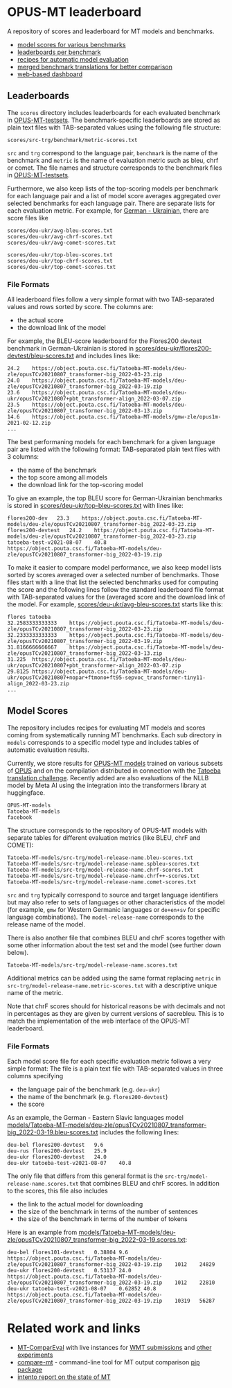 
# OPUS-MT leaderboard

A repository of scores and leaderboard for MT models and benchmarks.

* [model scores for various benchmarks](models)
* [leaderboards per benchmark](scores)
* [recipes for automatic model evaluation](models)
* [merged benchmark translations for better comparison](compare)
* [web-based dashboard](https://github.com/Helsinki-NLP/OPUS-MT-dashboard)


## Leaderboards

The `scores` directory includes leaderboards for each evaluated benchmark in [OPUS-MT-testsets](https://github.com/Helsinki-NLP/OPUS-MT-testsets/). The benchmark-specific leaderboards are stored as plain text files with TAB-separated values using the following file structure:

```
scores/src-trg/benchmark/metric-scores.txt
```

`src` and `trg` correspond to the language pair, `benchmark` is the name of the benchmark and `metric` is the name of evaluation metric such as bleu, chrf or comet. The file names and structure corresponds to the benchmark files in [OPUS-MT-testsets](https://github.com/Helsinki-NLP/OPUS-MT-testsets). 

Furthermore, we also keep lists of the top-scoring models per benchmark for each language pair and a list of model score averages aggregated over selected benchmarks for each language pair. There are separate lists for each evaluation metric. For example, for [German - Ukrainian](scores/deu-ukr), there are score files like

```
scores/deu-ukr/avg-bleu-scores.txt
scores/deu-ukr/avg-chrf-scores.txt
scores/deu-ukr/avg-comet-scores.txt

scores/deu-ukr/top-bleu-scores.txt
scores/deu-ukr/top-chrf-scores.txt
scores/deu-ukr/top-comet-scores.txt
```



### File Formats

All leaderboard files follow a very simple format with two TAB-separated values and rows sorted by score. The columns are:

* the actual score
* the download link of the model

For example, the BLEU-score leaderboard for the Flores200 devtest benchmark in German-Ukrainian is stored in [scores/deu-ukr/flores200-devtest/bleu-scores.txt](scores/deu-ukr/flores200-devtest/bleu-scores.txt) and includes lines like:

```
24.2	https://object.pouta.csc.fi/Tatoeba-MT-models/deu-zle/opusTCv20210807_transformer-big_2022-03-23.zip
24.0	https://object.pouta.csc.fi/Tatoeba-MT-models/deu-zle/opusTCv20210807_transformer-big_2022-03-19.zip
23.6	https://object.pouta.csc.fi/Tatoeba-MT-models/deu-ukr/opusTCv20210807+pbt_transformer-align_2022-03-07.zip
23.5	https://object.pouta.csc.fi/Tatoeba-MT-models/deu-zle/opusTCv20210807_transformer-big_2022-03-13.zip
14.6	https://object.pouta.csc.fi/Tatoeba-MT-models/gmw-zle/opus1m-2021-02-12.zip
...
```

The best performaning models for each benchmark for a given language pair are listed with the following format: TAB-separated plain text files with 3 columns:

* the name of the benchmark
* the top score among all models
* the download link for the top-scoring model

To give an example, the top BLEU score for German-Ukrainian benchmarks is stored in [scores/deu-ukr/top-bleu-scores.txt](scores/deu-ukr/top-bleu-scores.txt) with lines like:


```
flores200-dev	23.3	https://object.pouta.csc.fi/Tatoeba-MT-models/deu-zle/opusTCv20210807_transformer-big_2022-03-23.zip
flores200-devtest	24.2	https://object.pouta.csc.fi/Tatoeba-MT-models/deu-zle/opusTCv20210807_transformer-big_2022-03-23.zip
tatoeba-test-v2021-08-07	40.8	https://object.pouta.csc.fi/Tatoeba-MT-models/deu-zle/opusTCv20210807_transformer-big_2022-03-19.zip
```


To make it easier to compare model performance, we also keep model lists sorted by scores averaged over a selected number of benchmarks. Those files start with a line that list the selected benchmarks used for computing the score and the following lines follow the standard leaderboard file format with TAB-separated values for the (averaged score and the download link of the model. For example, [scores/deu-ukr/avg-bleu-scores.txt](scores/deu-ukr/avg-bleu-scores.txt) starts like this:


```
flores tatoeba
32.2583333333333	https://object.pouta.csc.fi/Tatoeba-MT-models/deu-zle/opusTCv20210807_transformer-big_2022-03-23.zip
32.2333333333333	https://object.pouta.csc.fi/Tatoeba-MT-models/deu-zle/opusTCv20210807_transformer-big_2022-03-19.zip
31.8166666666667	https://object.pouta.csc.fi/Tatoeba-MT-models/deu-zle/opusTCv20210807_transformer-big_2022-03-13.zip
31.225	https://object.pouta.csc.fi/Tatoeba-MT-models/deu-ukr/opusTCv20210807+pbt_transformer-align_2022-03-07.zip
29.8125	https://object.pouta.csc.fi/Tatoeba-MT-models/deu-ukr/opusTCv20210807+nopar+ftmono+ft95-sepvoc_transformer-tiny11-align_2022-03-23.zip
...
```



## Model Scores


The repository includes recipes for evaluating MT models and scores coming from systematically running MT benchmarks. 
Each sub directory in `models` corresponds to a specific model type and includes tables of automatic evaluation results.

Currently, we store results for [OPUS-MT models](https://github.com/Helsinki-NLP/Opus-MT) trained on various subsets of [OPUS](https://github.com/Helsinki-NLP/OPUS) and on the compilation distributed in connection with the [Tatoeba translation challenge](https://github.com/Helsinki-NLP/Tatoeba-Challenge/). Recently added are also evaluations of the NLLB model by Meta AI using the integration into the transformers library at huggingface.

```
OPUS-MT-models
Tatoeba-MT-models
facebook
```

The structure corresponds to the repository of OPUS-MT models with separate tables for different evaluation metrics (like BLEU, chrF and COMET):

```
Tatoeba-MT-models/src-trg/model-release-name.bleu-scores.txt
Tatoeba-MT-models/src-trg/model-release-name.spbleu-scores.txt
Tatoeba-MT-models/src-trg/model-release-name.chrf-scores.txt
Tatoeba-MT-models/src-trg/model-release-name.chrf++-scores.txt
Tatoeba-MT-models/src-trg/model-release-name.comet-scores.txt
```

`src` and `trg` typically correspond to source and target language identifiers but may also refer to sets of languages or other characteristics of the model (for example, `gmw` for Western Germanic languages or `de+en+sv` for specific language combinations). The `model-release-name` corresponds to the release name of the model.

There is also another file that combines BLEU and chrF scores together with some other information about the test set and the model (see further down below).

```
Tatoeba-MT-models/src-trg/model-release-name.scores.txt
```

Additional metrics can be added using the same format replacing `metric` in `src-trg/model-release-name.metric-scores.txt` with a descriptive unique name of the metric.

Note that chrF scores should for historical reasons be with decimals and not in percentages as they are given by current versions of sacrebleu. This is to match the implementation of the web interface of the OPUS-MT leaderboard.



### File Formats

Each model score file for each specific evaluation metric follows a very simple format: The file is a plain text file with TAB-separated values in three columns specifying

* the language pair of the benchmark (e.g. `deu-ukr`)
* the name of the benchmark (e.g. `flores200-devtest`)
* the score

As an example, the German - Eastern Slavic languages model [models/Tatoeba-MT-models/deu-zle/opusTCv20210807_transformer-big_2022-03-19.bleu-scores.txt](models/Tatoeba-MT-models/deu-zle/opusTCv20210807_transformer-big_2022-03-19.bleu-scores.txt) includes the following lines:

```
deu-bel	flores200-devtest	9.6
deu-rus	flores200-devtest	25.9
deu-ukr	flores200-devtest	24.0
deu-ukr	tatoeba-test-v2021-08-07	40.8
```


The only file that differs from this general format is the `src-trg/model-release-name.scores.txt` that combines BLEU and chrF scores. In addition to the scores, this file also includes

* the link to the actual model for downloading
* the size of the benchmark in terms of the number of sentences
* the size of the benchmark in terms of the number of tokens

Here is an example from [models/Tatoeba-MT-models/deu-zle/opusTCv20210807_transformer-big_2022-03-19.scores.txt](models/Tatoeba-MT-models/deu-zle/opusTCv20210807_transformer-big_2022-03-19.scores.txt):

```
deu-bel	flores101-devtest	0.38804	9.6	https://object.pouta.csc.fi/Tatoeba-MT-models/deu-zle/opusTCv20210807_transformer-big_2022-03-19.zip	1012	24829
deu-ukr	flores200-devtest	0.53137	24.0	https://object.pouta.csc.fi/Tatoeba-MT-models/deu-zle/opusTCv20210807_transformer-big_2022-03-19.zip	1012	22810
deu-ukr	tatoeba-test-v2021-08-07	0.62852	40.8	https://object.pouta.csc.fi/Tatoeba-MT-models/deu-zle/opusTCv20210807_transformer-big_2022-03-19.zip	10319	56287
```


# Related work and links

* [MT-ComparEval](https://github.com/ondrejklejch/MT-ComparEval) with live instances for [WMT submissions](http://wmt.ufal.cz/) and [other experiments](http://mt-compareval.ufal.cz/)
* [compare-mt](https://github.com/neulab/compare-mt) - command-line tool for MT output comparison [pip package](https://pypi.org/project/compare-mt/)
* [intento report on the state of MT](https://inten.to/machine-translation-report-2022/)
